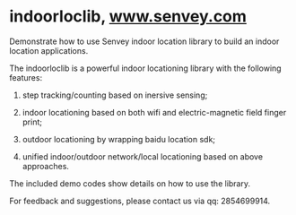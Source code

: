 # indoorloclib, www.senvey.com

Demonstrate how to use Senvey indoor location library to build an indoor location applications.

The indoorloclib is a powerful indoor locationing library with the following features:

1) step tracking/counting based on inersive sensing;

2) indoor locationing based on both wifi and electric-magnetic field finger print;

3) outdoor locationing by wrapping baidu location sdk;

4) unified indoor/outdoor network/local locationing based on above approaches.

The included demo codes show details on how to use the library.

For feedback and suggestions, please contact us via qq: 2854699914.

